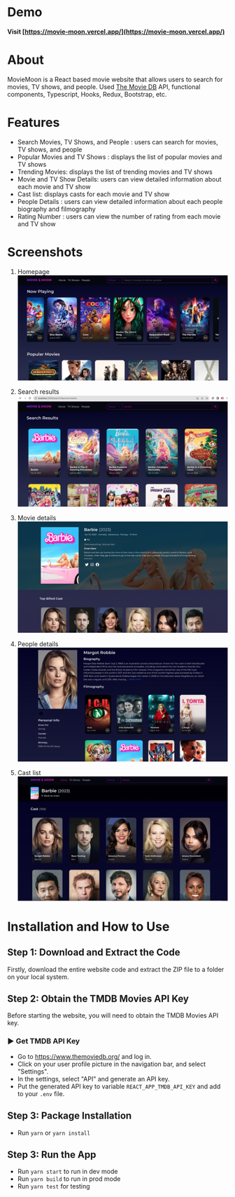 # Demo
<b>Visit [https://movie-moon.vercel.app/](https://movie-moon.vercel.app/)</b>

# About
MovieMoon is a React based movie website that allows users to search for movies, TV shows, and people.
Used [The Movie DB](https://www.themoviedb.org/) API, functional components, Typescript, Hooks, Redux, Bootstrap, etc.

# Features
- Search Movies, TV Shows, and People : users can search for movies, TV shows, and people
- Popular Movies and TV Shows : displays the list of popular movies and TV shows
- Trending Movies: displays the list of trending movies and TV shows
- Movie and TV Show Details: users can view detailed information about each movie and TV show
- Cast list: displays casts for each movie and TV show
- People Details : users can view detailed information about each people biography and filmography
- Rating Number : users can view the number of rating from each movie and TV show

# Screenshots
1. Homepage
![image1](./screenshots/moviemoon1.png)

2. Search results
![image2](./screenshots/moviemoon2.png)

3. Movie details
![image3](./screenshots/moviemoon3.png)

4. People details 
![image4](./screenshots/moviemoon4.png)

5. Cast list
![image5](./screenshots/moviemoon5.png)

# Installation and How to Use

## Step 1: Download and Extract the Code

Firstly, download the entire website code and extract the ZIP file to a folder on your local system.

## Step 2: Obtain the TMDB Movies API Key

Before starting the website, you will need to obtain the TMDB Movies API key. 

### ▶️ Get TMDB API Key 

- Go to https://www.themoviedb.org/ and log in.
- Click on your user profile picture in the navigation bar, and select "Settings".
- In the settings, select "API" and generate an API key.
- Put the generated API key to variable `REACT_APP_TMDB_API_KEY` and add to your `.env` file.

## Step 3: Package Installation

- Run `yarn` or `yarn install`

## Step 3: Run the App

- Run `yarn start` to run in dev mode
- Run `yarn build` to run in prod mode
- Run `yarn test` for testing

